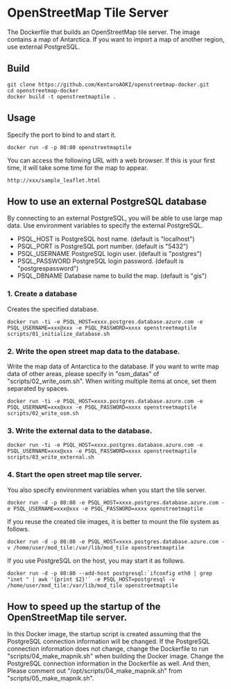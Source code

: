 # OpenStreetMap Tile Server

The Dockerfile that builds an OpenStreetMap tile server. The image contains a map of Antarctica. If you want to import a map of another region, use external PostgreSQL.

## Build
```
git clone https://github.com/KentaroAOKI/openstreetmap-docker.git
cd openstreetmap-docker
docker build -t openstreetmaptile .
```

## Usage
Specify the port to bind to and start it.
```
docker run -d -p 80:80 openstreetmaptile
```
You can access the following URL with a web browser. If this is your first time, it will take some time for the map to appear.
```
http://xxx/sample_leaflet.html
```

## How to use an external PostgreSQL database
By connecting to an external PostgreSQL, you will be able to use large map data.
Use environment variables to specify the external PostgreSQL.
- PSQL_HOST is PostgreSQL host name. (default is "localhost")
- PSQL_PORT is PostgreSQL port number. (default is "5432")
- PSQL_USERNAME PostgreSQL login user. (default is "postgres")
- PSQL_PASSWORD PostgreSQL login password. (default is "postgrespassword")
- PSQL_DBNAME Database name to build the map. (default is "gis")

### 1. Create a database
Creates the specified database.
```
docker run -ti -e PSQL_HOST=xxxx.postgres.database.azure.com -e PSQL_USERNAME=xxx@xxx -e PSQL_PASSWORD=xxxx openstreetmaptile scripts/01_initialize_database.sh
```

### 2. Write the open street map data to the database.
Write the map data of Antarctica to the database. If you want to write map data of other areas, please specify in "osm_datas" of "scripts/02_write_osm.sh". When writing multiple items at once, set them separated by spaces.
```
docker run -ti -e PSQL_HOST=xxxx.postgres.database.azure.com -e PSQL_USERNAME=xxx@xxx -e PSQL_PASSWORD=xxxx openstreetmaptile scripts/02_write_osm.sh
```

### 3. Write the external data to the database.
```
docker run -ti -e PSQL_HOST=xxxx.postgres.database.azure.com -e PSQL_USERNAME=xxx@xxx -e PSQL_PASSWORD=xxxx openstreetmaptile scripts/03_write_external.sh
```

### 4. Start the open street map tile server.
You also specify environment variables when you start the tile server.
```
docker run -d -p 80:80 -e PSQL_HOST=xxxx.postgres.database.azure.com -e PSQL_USERNAME=xxx@xxx -e PSQL_PASSWORD=xxxx openstreetmaptile
```
If you reuse the created tile images, it is better to mount the file system as follows.
```
docker run -d -p 80:80 -e PSQL_HOST=xxxx.postgres.database.azure.com -v /home/user/mod_tile:/var/lib/mod_tile openstreetmaptile
```
If you use PostgreSQL on the host, you may start it as follows.
```
docker run -d -p 80:80 --add-host postgresql:`ifconfig eth0 | grep "inet " | awk '{print $2}'` -e PSQL_HOST=postgresql -v /home/user/mod_tile:/var/lib/mod_tile openstreetmaptile
```

## How to speed up the startup of the OpenStreetMap tile server.
In this Docker image, the startup script is created assuming that the PostgreSQL connection information will be changed. If the PostgreSQL connection information does not change, change the Dockerfile to run "scripts/04_make_mapnik.sh" when building the Docker image. Change the PostgreSQL connection information in the Dockerfile as well. And then, Please comment out "/opt/scripts/04_make_mapnik.sh" from "scripts/05_make_mapnik.sh".